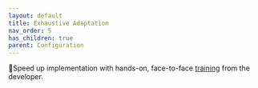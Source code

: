 ```yaml
---
layout: default
title: Exhaustive Adaptation
nav_order: 5
has_children: true
parent: Configuration
---
```


🚀Speed up implementation with hands-on, face-to-face [training](https://www.jube.io/jube-training) from the developer.